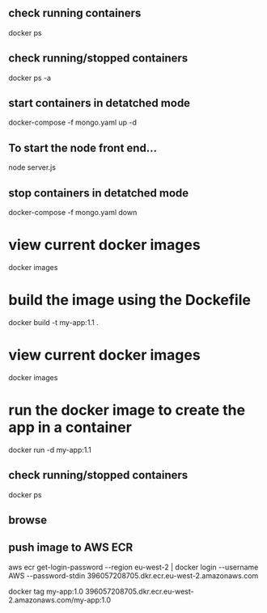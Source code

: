 
## check running containers
docker ps    

## check running/stopped containers
docker ps -a 

## start containers in detatched mode
docker-compose -f mongo.yaml up -d    


## To start the node front end...

node server.js


## stop containers in detatched mode
docker-compose -f mongo.yaml down

# view current docker images
docker images

# build the image using the Dockefile
docker build -t my-app:1.1 .

# view current docker images
docker images
# run the docker image to create the app in a container
docker run -d my-app:1.1

## check running/stopped containers
docker ps

## browse


## push image to AWS ECR
aws ecr get-login-password --region eu-west-2 | docker login --username AWS --password-stdin 396057208705.dkr.ecr.eu-west-2.amazonaws.com

docker tag my-app:1.0 396057208705.dkr.ecr.eu-west-2.amazonaws.com/my-app:1.0  

